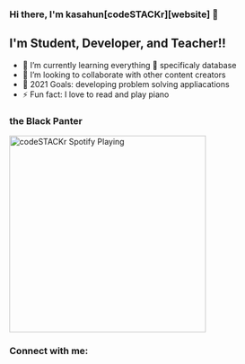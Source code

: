 ### Hi there, I'm kasahun[codeSTACKr][website] 👋

<!--[![Website](https://kasahun2321.github.io/kasahun2321.github.io/boot/index.html)
[![Linked In profile(https://www.linkedin.com/in/kasahun-shimelis-535660149/)]-->

## I'm Student, Developer, and Teacher!!

- 🌱 I’m currently learning everything 🤣 specificaly database
- 👯 I’m looking to collaborate with other content creators
- 🥅 2021 Goals: developing problem solving appliacations
- ⚡ Fun fact: I love to read and play piano

### the Black Panter

[<img src="https://github.com/kasahun2321/kasahun2321.github.io/blob/master/blk.jpg" alt="codeSTACKr Spotify Playing" width="350" />](https://github.com/kasahun2321)

### Connect with me:


<!--[<img align="left" alt="codeSTACKr | LinkedIn" width="22px" src="https://www.linkedin.com/in/kasahun-shimelis-535660149/" />][linkedin]
[<img align="left" alt="codeSTACKr | Instagram" width="22px" src="https://www.facebook.com/kasahun.shimelis/" />][Facebook]-->

<br />


